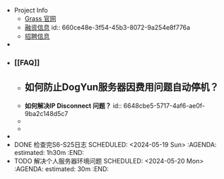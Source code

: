- Project Info
	- [Grass 官网](https://app.getgrass.io/)
	- [融资信息](https://wellfound.com/company/wynd-labs/funding)
	  id:: 660ce48e-3f54-45b3-8072-9a254e8f776a
	- [招聘信息](https://wellfound.com/company/wynd-nework/jobs)
-
- ### [[FAQ]]
	- 如何防止DogYun服务器因费用问题自动停机？
		-
	- **如何解决IP Disconnect 问题？**
	  id:: 6648cbe5-5717-4af6-ae0f-9ba2c148d5c7
	-
	-
-
- DONE 检查完S6-S25日志
  SCHEDULED: <2024-05-19 Sun>
  :AGENDA:
  estimated: 1h30m
  :END:
- TODO 解决个人服务器环境问题
  SCHEDULED: <2024-05-20 Mon>
  :AGENDA:
  estimated: 30m
  :END: